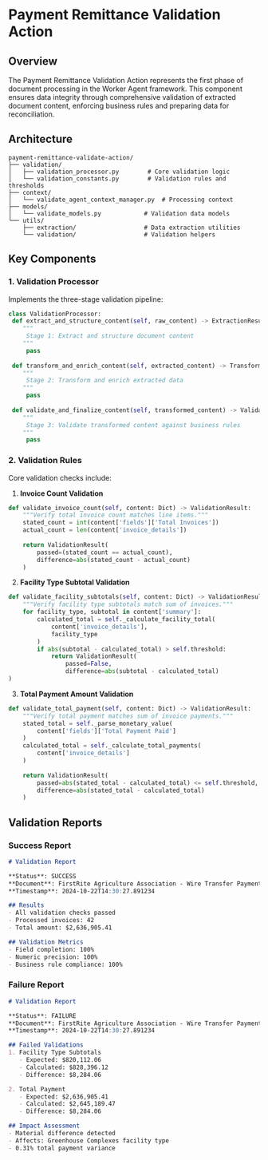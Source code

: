 # Payment Remittance Validation Action

## Overview

The Payment Remittance Validation Action represents the first phase of document processing in the Worker Agent framework. This component ensures data integrity through comprehensive validation of extracted document content, enforcing business rules and preparing data for reconciliation.

## Architecture

```
payment-remittance-validate-action/
├── validation/
│   ├── validation_processor.py        # Core validation logic
│   └── validation_constants.py        # Validation rules and thresholds
├── context/
│   └── validate_agent_context_manager.py  # Processing context
├── models/
│   └── validate_models.py            # Validation data models
└── utils/
    ├── extraction/                   # Data extraction utilities
    └── validation/                   # Validation helpers
```

## Key Components

### 1. Validation Processor
Implements the three-stage validation pipeline:

   ```python
class ValidationProcessor:
    def extract_and_structure_content(self, raw_content) -> ExtractionResult:
       """
        Stage 1: Extract and structure document content
       """
        pass
       
    def transform_and_enrich_content(self, extracted_content) -> TransformationResult:
       """
        Stage 2: Transform and enrich extracted data
       """
        pass
       
    def validate_and_finalize_content(self, transformed_content) -> ValidationFinalResult:
       """
        Stage 3: Validate transformed content against business rules
       """
        pass
   ```

### 2. Validation Rules

Core validation checks include:

1. **Invoice Count Validation**
```python
def validate_invoice_count(self, content: Dict) -> ValidationResult:
    """Verify total invoice count matches line items."""
    stated_count = int(content['fields']['Total Invoices'])
    actual_count = len(content['invoice_details'])
    
    return ValidationResult(
        passed=(stated_count == actual_count),
        difference=abs(stated_count - actual_count)
    )
```

2. **Facility Type Subtotal Validation**
```python
def validate_facility_subtotals(self, content: Dict) -> ValidationResult:
    """Verify facility type subtotals match sum of invoices."""
    for facility_type, subtotal in content['summary']:
        calculated_total = self._calculate_facility_total(
            content['invoice_details'], 
            facility_type
        )
        if abs(subtotal - calculated_total) > self.threshold:
            return ValidationResult(
                passed=False,
                difference=abs(subtotal - calculated_total)
)
```

3. **Total Payment Amount Validation**
```python
def validate_total_payment(self, content: Dict) -> ValidationResult:
    """Verify total payment matches sum of invoice payments."""
    stated_total = self._parse_monetary_value(
        content['fields']['Total Payment Paid']
    )
    calculated_total = self._calculate_total_payments(
        content['invoice_details']
    )
    
    return ValidationResult(
        passed=abs(stated_total - calculated_total) <= self.threshold,
        difference=abs(stated_total - calculated_total)
    )
```

## Validation Reports
    
### Success Report
```markdown
# Validation Report

**Status**: SUCCESS
**Document**: FirstRite Agriculture Association - Wire Transfer Payment.pdf
**Timestamp**: 2024-10-22T14:30:27.891234

## Results
- All validation checks passed
- Processed invoices: 42
- Total amount: $2,636,905.41

## Validation Metrics
- Field completion: 100%
- Numeric precision: 100%
- Business rule compliance: 100%
```

### Failure Report
```markdown
# Validation Report

**Status**: FAILURE
**Document**: FirstRite Agriculture Association - Wire Transfer Payment.pdf
**Timestamp**: 2024-10-22T14:30:27.891234

## Failed Validations
1. Facility Type Subtotals
   - Expected: $820,112.06
   - Calculated: $828,396.12
   - Difference: $8,284.06

2. Total Payment
   - Expected: $2,636,905.41
   - Calculated: $2,645,189.47
   - Difference: $8,284.06

## Impact Assessment
- Material difference detected
- Affects: Greenhouse Complexes facility type
- 0.31% total payment variance
```

